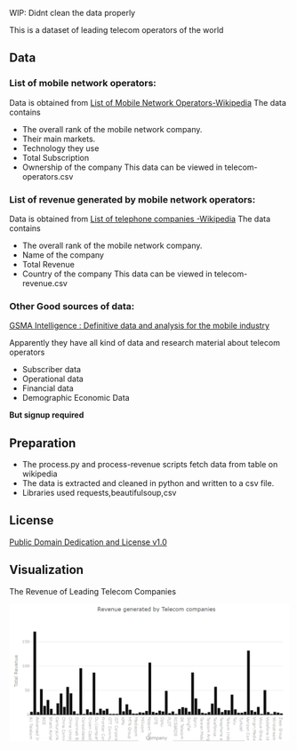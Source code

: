 WIP: Didnt clean the data properly

This is a dataset of leading telecom operators of the world

## Data
### List of mobile network operators:
Data is obtained from [List of Mobile Network Operators-Wikipedia](https://en.wikipedia.org/wiki/List_of_mobile_network_operators)
The data contains 
 
 * The overall rank of the mobile network company.
 * Their main markets.
 * Technology they use
 * Total Subscription
 * Ownership of the company
 This data can be viewed in telecom-operators.csv

### List of revenue generated by mobile network operators:
Data is obtained from [List of telephone companies -Wikipedia](https://en.wikipedia.org/wiki/List_of_telephone_operating_companies)
The data contains 
 
 * The overall rank of the mobile network company.
 * Name of the company
 * Total Revenue
 * Country of the company
 This data can be viewed in telecom-revenue.csv

### Other Good sources of data:
[GSMA Intelligence : Definitive data and analysis for the mobile industry](https://www.gsmaintelligence.com/)

Apparently they have all kind of data and research material about telecom operators

* Subscriber data
* Operational data
* Financial data
* Demographic Economic Data

**But signup required**

## Preparation
* The process.py and process-revenue scripts fetch data from table on wikipedia
* The data is extracted and cleaned in python and written to a csv file.
* Libraries used requests,beautifulsoup,csv

## License
[Public Domain Dedication and License v1.0](http://www.opendatacommons.org/licenses/pddl/1.0/)

## Visualization
The Revenue of Leading Telecom Companies

![ ](rev.PNG)
